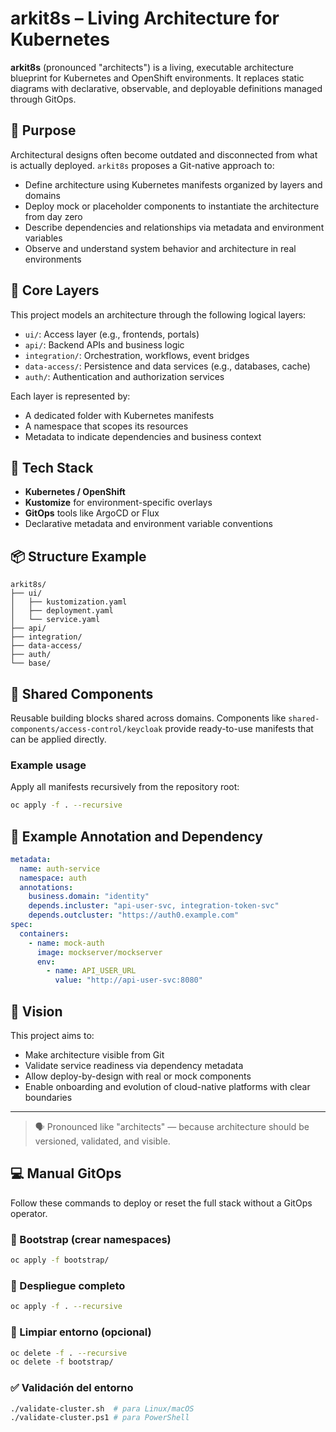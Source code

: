 # arkit8s – Living Architecture for Kubernetes

**arkit8s** (pronounced "architects") is a living, executable architecture blueprint for Kubernetes and OpenShift environments. It replaces static diagrams with declarative, observable, and deployable definitions managed through GitOps.

## 🎯 Purpose

Architectural designs often become outdated and disconnected from what is actually deployed. `arkit8s` proposes a Git-native approach to:

- Define architecture using Kubernetes manifests organized by layers and domains
- Deploy mock or placeholder components to instantiate the architecture from day zero
- Describe dependencies and relationships via metadata and environment variables
- Observe and understand system behavior and architecture in real environments

## 🧱 Core Layers

This project models an architecture through the following logical layers:

- `ui/`: Access layer (e.g., frontends, portals)
- `api/`: Backend APIs and business logic
- `integration/`: Orchestration, workflows, event bridges
- `data-access/`: Persistence and data services (e.g., databases, cache)
- `auth/`: Authentication and authorization services

Each layer is represented by:
- A dedicated folder with Kubernetes manifests
- A namespace that scopes its resources
- Metadata to indicate dependencies and business context

## 🔧 Tech Stack

- **Kubernetes / OpenShift**
- **Kustomize** for environment-specific overlays
- **GitOps** tools like ArgoCD or Flux
- Declarative metadata and environment variable conventions

## 📦 Structure Example

```
arkit8s/
├── ui/
│   ├── kustomization.yaml
│   ├── deployment.yaml
│   └── service.yaml
├── api/
├── integration/
├── data-access/
├── auth/
└── base/
```


## 🔁 Shared Components

Reusable building blocks shared across domains. Components like `shared-components/access-control/keycloak` provide ready-to-use manifests that can be applied directly.

### Example usage

Apply all manifests recursively from the repository root:

```bash
oc apply -f . --recursive
```

## 📌 Example Annotation and Dependency

```yaml
metadata:
  name: auth-service
  namespace: auth
  annotations:
    business.domain: "identity"
    depends.incluster: "api-user-svc, integration-token-svc"
    depends.outcluster: "https://auth0.example.com"
spec:
  containers:
    - name: mock-auth
      image: mockserver/mockserver
      env:
        - name: API_USER_URL
          value: "http://api-user-svc:8080"
```

## 🚀 Vision

This project aims to:
- Make architecture visible from Git
- Validate service readiness via dependency metadata
- Allow deploy-by-design with real or mock components
- Enable onboarding and evolution of cloud-native platforms with clear boundaries

---

> 🗣️ Pronounced like "architects" — because architecture should be versioned, validated, and visible.

## 💻 Manual GitOps

Follow these commands to deploy or reset the full stack without a GitOps operator.

### 🧱 Bootstrap (crear namespaces)

```bash
oc apply -f bootstrap/
```

### 🚀 Despliegue completo

```bash
oc apply -f . --recursive
```

### 🧹 Limpiar entorno (opcional)

```bash
oc delete -f . --recursive
oc delete -f bootstrap/
```

### ✅ Validación del entorno

```bash
./validate-cluster.sh  # para Linux/macOS
./validate-cluster.ps1 # para PowerShell
```
